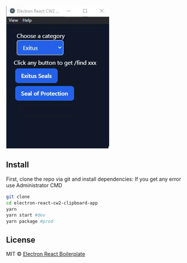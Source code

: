 <img src="https://github.com/xNoJustice/electron-react-cw2-clipboard-app/blob/97da4d5a79d15601909ede38c0dc1ad42a088f9f/cw2.gif" alt="cw2" />

## Install

First, clone the repo via git and install dependencies:
If you get any error use Administrator CMD

```bash
git clone
cd electron-react-cw2-clipboard-app
yarn
yarn start #dev
yarn package #prod
```

## License

MIT © [Electron React Boilerplate](https://github.com/electron-react-boilerplate)
